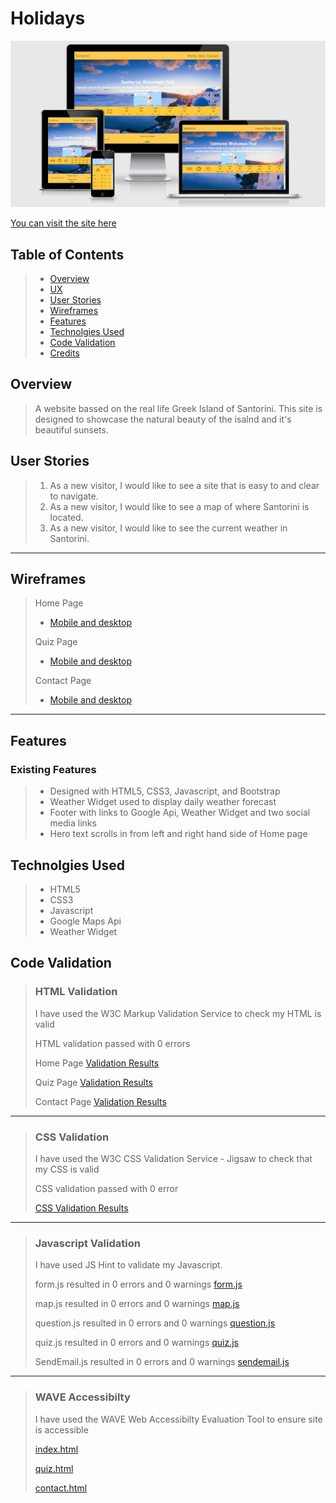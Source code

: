 # Holidays
![Responsive Mockup](docs/Mockups/AmIResponsive.PNG)

[You can visit the site here](https://j0hn1975.github.io/MS2-Santorini/)

## Table of Contents
> - [Overview](#overview)
> - [UX](#ux)
> - [User Stories](#user-stories)
> - [Wireframes](#wireframes)
> - [Features](#features)
> - [Technolgies Used](#technolgies-used)
> - [Code Validation](#code-validation)
> - [Credits](#credits)

## Overview
> A website bassed on the real life Greek Island of Santorini. This site is designed to showcase the natural beauty of the isalnd and it's beautiful sunsets.

## User Stories
> 1. As a new visitor, I would like to see a site that is easy to and clear to navigate.
> 2. As a new visitor, I would like to see a map of where Santorini is located.
> 3. As a new visitor, I would like to see the current weather in Santorini.
---

## Wireframes
> Home Page
> * [Mobile and desktop](docs/Wireframes/Home/Home.PNG)
>
> Quiz Page
> * [Mobile and desktop](docs/Wireframes/Quiz/Quiz.PNG)
>
> Contact Page
> * [Mobile and desktop](docs/Wireframes/Contact/Contact.PNG)
---
## Features
### Existing Features
> * Designed with HTML5, CSS3, Javascript, and Bootstrap
> * Weather Widget used to display daily weather forecast
> * Footer with links to Google Api, Weather Widget and two social media links
> * Hero text scrolls in from left and right hand side of Home page


## Technolgies Used
> * HTML5
> * CSS3
> * Javascript
> * Google Maps Api
> * Weather Widget

## Code Validation
> ### HTML Validation
> I have used the W3C Markup Validation Service to check my HTML is valid
>
> HTML validation passed with 0 errors
>
> Home Page
> [Validation Results](docs/HTML-Validation/Home_Page.PNG)
>
> Quiz Page
> [Validation Results](docs/HTML-Validation/Quiz_Page.PNG)
>
> Contact Page
> [Validation Results](docs/HTML-Validation/Contact_Page.PNG)
---
> ### CSS Validation
> I have used the W3C CSS Validation Service - Jigsaw to check that my CSS is valid
>
> CSS validation passed with 0 error
>
> [CSS Validation Results](/docs/CSS-Validation/CSS_Validation.PNG)
---
> ### Javascript Validation
> I have used JS Hint to validate my Javascript.
>
> form.js resulted in 0 errors and 0 warnings
> [form.js](docs/Javascript-Validation/form.js.PNG)
>
> map.js resulted in 0 errors and 0 warnings
> [map.js](docs/Javascript-Validation/map.js.PNG)
>
> question.js resulted in 0 errors and 0 warnings
> [question.js](docs/Javascript-Validation/question.js.PNG)
>
> quiz.js resulted in 0 errors and 0 warnings
> [quiz.js](docs/Javascript-Validation/quiz.js.PNG)
>
> SendEmail.js resulted in 0 errors and 0 warnings
> [sendemail.js](docs/Javascript-Validation/SendEmail.js.PNG)
---
> ### WAVE Accessibilty
> I have used the WAVE Web Accessibilty Evaluation Tool to ensure site is accessible
>
> [index.html](/docs/WAVE-Accessibilty/index.html_Wave_Validation.PNG)
>
> [quiz.html](/docs/WAVE-Accessibilty/quiz.html_Wave_Validation.PNG)
>
> [contact.html](assets/docs/WAVE-Accessibilty/quiz.html_Wave_Validation.PNG)



